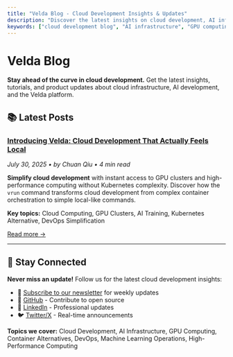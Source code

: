 ```yaml
---
title: "Velda Blog - Cloud Development Insights & Updates"
description: "Discover the latest insights on cloud development, AI infrastructure, GPU computing, and Kubernetes alternatives. Learn how Velda simplifies cloud workloads."
keywords: ["cloud development blog", "AI infrastructure", "GPU computing", "Kubernetes alternatives", "cloud native development", "machine learning infrastructure"]
---
```


# Velda Blog

**Stay ahead of the curve in cloud development.** Get the latest insights, tutorials, and product updates about cloud infrastructure, AI development, and the Velda platform.

## 📚 Latest Posts

### [Introducing Velda: Cloud Development That Actually Feels Local](/blog/introducing-velda)
*July 30, 2025 • by Chuan Qiu • 4 min read*

**Simplify cloud development** with instant access to GPU clusters and high-performance computing without Kubernetes complexity. Discover how the `vrun` command transforms cloud development from complex container orchestration to simple local-like commands.

**Key topics:** Cloud Computing, GPU Clusters, AI Training, Kubernetes Alternative, DevOps Simplification

[Read more →](/blog/introducing-velda)

---

## 🔔 Stay Connected

**Never miss an update!** Follow us for the latest cloud development insights:

- 📧 [Subscribe to our newsletter](https://velda.io/#newsletter) for weekly updates
- 🐙 [GitHub](https://github.com/velda-io/velda) - Contribute to open source
- 💼 [LinkedIn](https://www.linkedin.com/company/velda-io/) - Professional updates  
- 🐦 [Twitter/X](https://x.com/velda_io) - Real-time announcements

**Topics we cover:** Cloud Development, AI Infrastructure, GPU Computing, Container Alternatives, DevOps, Machine Learning Operations, High-Performance Computing
